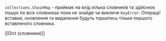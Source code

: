 `collections.ChainMap` - приймає на вхід кілька словників та здійснює пошук по всіх словниках поки не знайде чи викличе `KeyError`. Операції вставки, оновлення та видалення будуть торкатись тільки першого вставленого словника.

[[Dict (словники)]]